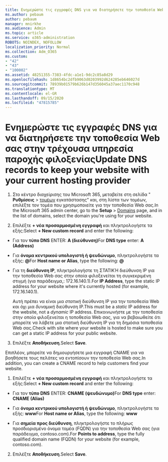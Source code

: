 ```yaml
---
title: Ενημερώστε τις εγγραφές DNS για να διατηρήσετε την τοποθεσία Web σας στην τρέχουσα υπηρεσία παροχής φιλοξενίας
ms.author: pebaum
author: pebaum
manager: mnirkhe
ms.audience: Admin
ms.topic: article
ms.service: o365-administration
ROBOTS: NOINDEX, NOFOLLOW
localization_priority: Normal
ms.collection: Adm_O365
ms.custom:
- "42"
- "43"
- "100002"
ms.assetid: 48251355-7383-4fdc-a1e1-9dc2c85a8d29
ms.openlocfilehash: 1d8654bc2dfb9063d0203992d624285eb646027d
ms.sourcegitcommit: 78939b01579b626b147d356045a37aec1170c948
ms.translationtype: MT
ms.contentlocale: el-GR
ms.lasthandoff: 09/15/2020
ms.locfileid: "47815785"
---
```

# <a name="update-dns-records-to-keep-your-website-with-your-current-hosting-provider"></a><span data-ttu-id="4e9aa-102">Ενημερώστε τις εγγραφές DNS για να διατηρήσετε την τοποθεσία Web σας στην τρέχουσα υπηρεσία παροχής φιλοξενίας</span><span class="sxs-lookup"><span data-stu-id="4e9aa-102">Update DNS records to keep your website with your current hosting provider</span></span>

1. <span data-ttu-id="4e9aa-103">Στο κέντρο διαχείρισης του Microsoft 365, μεταβείτε στη σελίδα " **Ρυθμίσεις**  >  [τομέων](https://admin.microsoft.com/Adminportal#/Domains) εγκατάστασης" και, στη λίστα των τομέων, επιλέξτε τον τομέα που χρησιμοποιείτε για την τοποθεσία Web σας.</span><span class="sxs-lookup"><span data-stu-id="4e9aa-103">In the Microsoft 365 admin center, go to the **Setup** > [Domains](https://admin.microsoft.com/Adminportal#/Domains) page, and in the list of domains, select the domain you're using for your website.</span></span>

2. <span data-ttu-id="4e9aa-104">Επιλέξτε **+ νέα προσαρμοσμένη εγγραφή** και πληκτρολογήστε τα εξής:</span><span class="sxs-lookup"><span data-stu-id="4e9aa-104">Select **+ New custom record** and enter the following:</span></span>

  - <span data-ttu-id="4e9aa-105">Για τον **τύπο DNS** ENTER: **A (διεύθυνση)**</span><span class="sxs-lookup"><span data-stu-id="4e9aa-105">For **DNS type** enter: **A (Address)**</span></span>

  - <span data-ttu-id="4e9aa-106">Για **όνομα κεντρικού υπολογιστή ή ψευδώνυμο**, πληκτρολογήστε τα εξής: **@**</span><span class="sxs-lookup"><span data-stu-id="4e9aa-106">For **Host name or Alias**, type the following: **@**</span></span>

  - <span data-ttu-id="4e9aa-107">Για τη **διεύθυνση IP**, πληκτρολογήστε τη ΣΤΑΤΙΚΉ διεύθυνση IP για την τοποθεσία Web σας στην οποία φιλοξενείται τη συγκεκριμένη στιγμή (για παράδειγμα,: 172.16.140.1).</span><span class="sxs-lookup"><span data-stu-id="4e9aa-107">For **IP Address**, type the static IP address for your website where it's currently hosted (for example, 172.16.140.1).</span></span>

    <span data-ttu-id="4e9aa-108">Αυτή πρέπει να είναι μια  *στατική*  διεύθυνση IP για την τοποθεσία Web και όχι μια  *δυναμική*  διεύθυνση IP.</span><span class="sxs-lookup"><span data-stu-id="4e9aa-108">This must be a  *static*  IP address for the website, not a  *dynamic*  IP address.</span></span> <span data-ttu-id="4e9aa-109">Επικοινωνήστε με την τοποθεσία στην οποία φιλοξενείται η τοποθεσία Web σας, για να βεβαιωθείτε ότι μπορείτε να λάβετε μια στατική διεύθυνση IP για τη δημόσια τοποθεσία Web σας.</span><span class="sxs-lookup"><span data-stu-id="4e9aa-109">Check with site where your website is hosted to make sure you can get a static IP address for your public website.</span></span>

3. <span data-ttu-id="4e9aa-110">Επιλέξτε **Αποθήκευση**.</span><span class="sxs-lookup"><span data-stu-id="4e9aa-110">Select **Save**.</span></span>

<span data-ttu-id="4e9aa-111">Επιπλέον, μπορείτε να δημιουργήσετε μια εγγραφή CNAME για να βοηθήσετε τους πελάτες να εντοπίσουν την τοποθεσία Web σας.</span><span class="sxs-lookup"><span data-stu-id="4e9aa-111">In addition, you can create a CNAME record to help customers find your website.</span></span>
  
1. <span data-ttu-id="4e9aa-112">Επιλέξτε **+ νέα προσαρμοσμένη εγγραφή** και πληκτρολογήστε τα εξής:</span><span class="sxs-lookup"><span data-stu-id="4e9aa-112">Select **+ New custom record** and enter the following:</span></span>

  - <span data-ttu-id="4e9aa-113">Για τον **τύπο DNS** ENTER: **CNAME (ψευδώνυμο)**</span><span class="sxs-lookup"><span data-stu-id="4e9aa-113">For **DNS type** enter: **CNAME (Alias)**</span></span>

  - <span data-ttu-id="4e9aa-114">Για **όνομα κεντρικού υπολογιστή ή ψευδώνυμο**, πληκτρολογήστε τα εξής: **www**</span><span class="sxs-lookup"><span data-stu-id="4e9aa-114">For **Host name or Alias**, type the following: **www**</span></span>

  - <span data-ttu-id="4e9aa-115">Για **σημεία προς διεύθυνση**, πληκτρολογήστε το πλήρως προσδιορισμένο όνομα τομέα (FQDN) για την τοποθεσία Web σας (για παράδειγμα, contoso.com).</span><span class="sxs-lookup"><span data-stu-id="4e9aa-115">For **Points to address**, type the fully qualified domain name (FQDN) for your website (for example, contoso.com).</span></span>

2. <span data-ttu-id="4e9aa-116">Επιλέξτε **Αποθήκευση**.</span><span class="sxs-lookup"><span data-stu-id="4e9aa-116">Select **Save**.</span></span>
